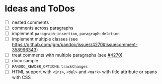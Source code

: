 # Ideas and ToDos

- [ ] nested comments
- [ ] comments across paragraphs
- [ ] implement `paragraph-insertion`, `paragraph-deletion`
- [ ] implement multiple classes (see https://github.com/jgm/pandoc/issues/4270#issuecomment-358996343)
- [ ] treat comments with multiple paragraphs (see [#4270](https://github.com/jgm/pandoc/issues/4270))
- [ ] docx sample
- [ ] `PANDOC_READER_OPTIONS.trackChanges`
- [ ] HTML support with `<ins>`, `<del>` and `<mark>` with title attribute or spans with CSS
